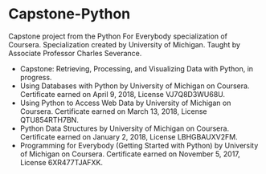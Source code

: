# Capstone-Python
Capstone project from the Python For Everybody specialization of Coursera. 
Specialization created by University of Michigan.
Taught by Associate Professor Charles Severance.

* Capstone: Retrieving, Processing, and Visualizing Data with Python, in progress.
* Using Databases with Python by University of Michigan on Coursera. Certificate earned on April 9, 2018, License VJ7Q8D3WU68U.
* Using Python to Access Web Data by University of Michigan on Coursera. Certificate earned on March 13, 2018, License QTU854RTH7BN.
* Python Data Structures by University of Michigan on Coursera. Certificate earned on January 2, 2018, License LBHGBAUXV2FM.
* Programming for Everybody (Getting Started with Python) by University of Michigan on Coursera. Certificate earned on November 5, 2017, License 6XR477TJAFXK.
